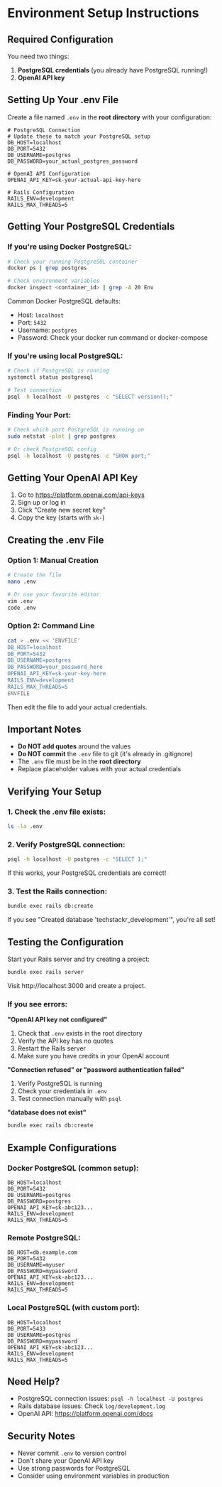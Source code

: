 # Environment Setup Instructions

## Required Configuration

You need two things:
1. **PostgreSQL credentials** (you already have PostgreSQL running!)
2. **OpenAI API key**

## Setting Up Your .env File

Create a file named `.env` in the **root directory** with your configuration:

```env
# PostgreSQL Connection
# Update these to match your PostgreSQL setup
DB_HOST=localhost
DB_PORT=5432
DB_USERNAME=postgres
DB_PASSWORD=your_actual_postgres_password

# OpenAI API Configuration
OPENAI_API_KEY=sk-your-actual-api-key-here

# Rails Configuration
RAILS_ENV=development
RAILS_MAX_THREADS=5
```

## Getting Your PostgreSQL Credentials

### If you're using Docker PostgreSQL:

```bash
# Check your running PostgreSQL container
docker ps | grep postgres

# Check environment variables
docker inspect <container_id> | grep -A 20 Env
```

Common Docker PostgreSQL defaults:
- Host: `localhost`
- Port: `5432`
- Username: `postgres`
- Password: Check your docker run command or docker-compose

### If you're using local PostgreSQL:

```bash
# Check if PostgreSQL is running
systemctl status postgresql

# Test connection
psql -h localhost -U postgres -c "SELECT version();"
```

### Finding Your Port:

```bash
# Check which port PostgreSQL is running on
sudo netstat -plnt | grep postgres

# Or check PostgreSQL config
psql -h localhost -U postgres -c "SHOW port;"
```

## Getting Your OpenAI API Key

1. Go to https://platform.openai.com/api-keys
2. Sign up or log in
3. Click "Create new secret key"
4. Copy the key (starts with `sk-`)

## Creating the .env File

### Option 1: Manual Creation

```bash
# Create the file
nano .env

# Or use your favorite editor
vim .env
code .env
```

### Option 2: Command Line

```bash
cat > .env << 'ENVFILE'
DB_HOST=localhost
DB_PORT=5432
DB_USERNAME=postgres
DB_PASSWORD=your_password_here
OPENAI_API_KEY=sk-your-key-here
RAILS_ENV=development
RAILS_MAX_THREADS=5
ENVFILE
```

Then edit the file to add your actual credentials.

## Important Notes

- **Do NOT add quotes** around the values
- **Do NOT commit** the `.env` file to git (it's already in .gitignore)
- The `.env` file must be in the **root directory**
- Replace placeholder values with your actual credentials

## Verifying Your Setup

### 1. Check the .env file exists:
```bash
ls -la .env
```

### 2. Verify PostgreSQL connection:
```bash
psql -h localhost -U postgres -c "SELECT 1;"
```

If this works, your PostgreSQL credentials are correct!

### 3. Test the Rails connection:
```bash
bundle exec rails db:create
```

If you see "Created database 'techstackr_development'", you're all set!

## Testing the Configuration

Start your Rails server and try creating a project:

```bash
bundle exec rails server
```

Visit http://localhost:3000 and create a project.

### If you see errors:

**"OpenAI API key not configured"**
1. Check that `.env` exists in the root directory
2. Verify the API key has no quotes
3. Restart the Rails server
4. Make sure you have credits in your OpenAI account

**"Connection refused" or "password authentication failed"**
1. Verify PostgreSQL is running
2. Check your credentials in `.env`
3. Test connection manually with `psql`

**"database does not exist"**
```bash
bundle exec rails db:create
```

## Example Configurations

### Docker PostgreSQL (common setup):
```env
DB_HOST=localhost
DB_PORT=5432
DB_USERNAME=postgres
DB_PASSWORD=postgres
OPENAI_API_KEY=sk-abc123...
RAILS_ENV=development
RAILS_MAX_THREADS=5
```

### Remote PostgreSQL:
```env
DB_HOST=db.example.com
DB_PORT=5432
DB_USERNAME=myuser
DB_PASSWORD=mypassword
OPENAI_API_KEY=sk-abc123...
RAILS_ENV=development
RAILS_MAX_THREADS=5
```

### Local PostgreSQL (with custom port):
```env
DB_HOST=localhost
DB_PORT=5433
DB_USERNAME=postgres
DB_PASSWORD=mypassword
OPENAI_API_KEY=sk-abc123...
RAILS_ENV=development
RAILS_MAX_THREADS=5
```

## Need Help?

- PostgreSQL connection issues: `psql -h localhost -U postgres`
- Rails database issues: Check `log/development.log`
- OpenAI API: https://platform.openai.com/docs

## Security Notes

- Never commit `.env` to version control
- Don't share your OpenAI API key
- Use strong passwords for PostgreSQL
- Consider using environment variables in production
